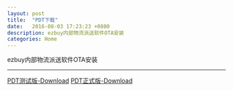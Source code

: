 ```yaml
---
layout: post
title:  "PDT下载"
date:   2016-08-03 17:23:23 +0800
description: ezbuy内部物流派送软件OTA安装
categories: Home
---
```


ezbuy内部物流派送软件OTA安装

---

[PDT测试版-Download](itms-services://?action=download-manifest&url=https://app.65dg.me/IDCM_UAT_Enterprise.plist)
[PDT正式版-Download](itms-services://?action=download-manifest&url=https://app.65dg.me/IDCM_Enterprise.plist)

